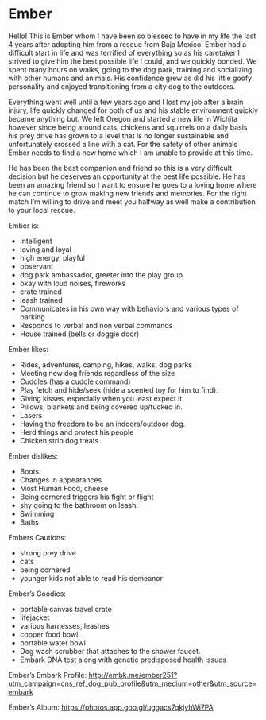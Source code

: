 # Ember

Hello! This is Ember whom I have been so blessed to have in my life the last 4 years after adopting him from a rescue from Baja Mexico. Ember had a difficult start in life and was terrified of everything so as his caretaker I strived to give him the best possible life I could, and we quickly bonded. We spent many hours on walks, going to the dog park, training and socializing with other humans and animals. His confidence grew as did his little goofy personality and enjoyed transitioning from a city dog to the outdoors.

Everything went well until a few years ago and I lost my job after a brain injury, life quickly changed for both of us and his stable environment quickly became anything but. We left Oregon and started a new life in Wichita however since being around cats, chickens and squirrels on a daily basis his prey drive has grown to a level that is no longer sustainable and unfortunately crossed a line with a cat. For the safety of other animals Ember needs to find a new home which I am unable to provide at this time.

He has been the best companion and friend so this is a very difficult decision but he deserves an opportunity at the best life possible. He has been an amazing friend so I want to ensure he goes to a loving home where he can continue to grow making new friends and memories. For the right match I’m willing to drive and meet you halfway as well make a contribution to your local rescue.

Ember is:
- Intelligent 
- loving and loyal 
- high energy, playful 
- observant 
- dog park ambassador, greeter into the play group
- okay with loud noises, fireworks 
- crate trained 
- leash trained
- Communicates in his own way with behaviors and various types of barking
- Responds to verbal and non verbal commands 
- House trained (bells or doggie door)

Ember likes:
- Rides, adventures, camping, hikes, walks, dog parks
- Meeting new dog friends regardless of the size
- Cuddles (has a cuddle command)
- Play fetch and hide/seek (hide a scented toy for him to find).
- Giving kisses, especially when you least expect it
- Pillows, blankets and being covered up/tucked in.
- Lasers
- Having the freedom to be an indoors/outdoor dog. 
- Herd things and protect his people
- Chicken strip dog treats


Ember dislikes:
- Boots
- Changes in appearances
- Most Human Food, cheese
- Being cornered triggers his fight or flight
- shy going to the bathroom on leash. 
- Swimming
- Baths


Embers Cautions:
- strong prey drive
- cats 
- being cornered 
- younger kids not able to read his demeanor


Ember’s Goodies:
- portable canvas travel crate 
- lifejacket 
- various harnesses, leashes 
- copper food bowl 
- portable water bowl
- Dog wash scrubber that attaches to the shower faucet.
- Embark DNA test along with genetic predisposed health issues 


Ember’s Embark Profile: http://embk.me/ember251?utm_campaign=cns_ref_dog_pub_profile&utm_medium=other&utm_source=embark

Ember’s Album: https://photos.app.goo.gl/uggacs7qkjyhWi7PA

